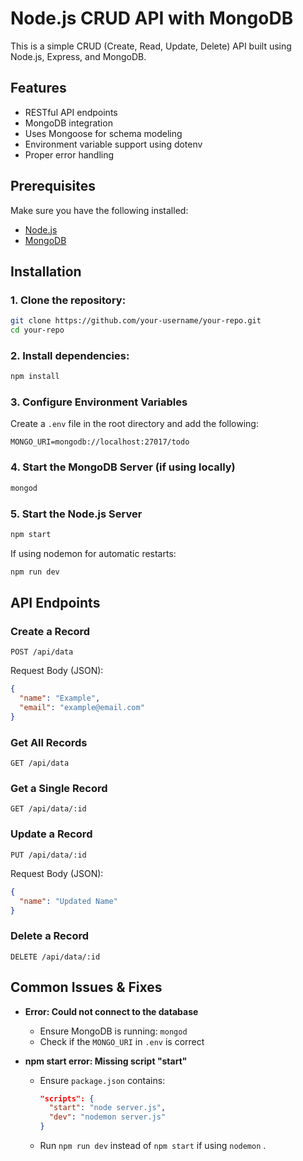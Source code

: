 # Node.js CRUD API with MongoDB

This is a simple CRUD (Create, Read, Update, Delete) API built using Node.js, Express, and MongoDB.

## Features

- RESTful API endpoints
- MongoDB integration
- Uses Mongoose for schema modeling
- Environment variable support using dotenv
- Proper error handling

## Prerequisites

Make sure you have the following installed:

- [Node.js](https://nodejs.org/)
- [MongoDB](https://www.mongodb.com/)

## Installation

### 1. Clone the repository:

```bash
git clone https://github.com/your-username/your-repo.git
cd your-repo
```

### 2. Install dependencies:

```bash
npm install
```

### 3. Configure Environment Variables

Create a `.env` file in the root directory and add the following:

```env
MONGO_URI=mongodb://localhost:27017/todo
```

### 4. Start the MongoDB Server (if using locally)

```bash
mongod
```

### 5. Start the Node.js Server

```bash
npm start
```

If using nodemon for automatic restarts:

```bash
npm run dev
```


## API Endpoints

### Create a Record

```http
POST /api/data
```

Request Body (JSON):

```json
{
  "name": "Example",
  "email": "example@email.com"
}
```

### Get All Records

```http
GET /api/data
```

### Get a Single Record

```http
GET /api/data/:id
```

### Update a Record

```http
PUT /api/data/:id
```

Request Body (JSON):

```json
{
  "name": "Updated Name"
}
```

### Delete a Record

```http
DELETE /api/data/:id
```

## Common Issues & Fixes

- **Error: Could not connect to the database**

  - Ensure MongoDB is running: `mongod`
  - Check if the `MONGO_URI` in `.env` is correct

- **npm start error: Missing script "start"**

  - Ensure `package.json` contains:
    ```json
    "scripts": {
      "start": "node server.js",
      "dev": "nodemon server.js"
    }
    ```
  - Run `npm run dev` instead of `npm start` if using `nodemon`
.

